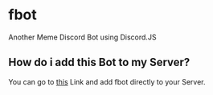 # fbot

Another Meme Discord Bot using Discord.JS

## How do i add this Bot to my Server?

You can go to [this](http://bit.ly/add-fbot) Link and add fbot directly to your Server.
